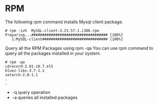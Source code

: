 # RPM

The following rpm command installs Mysql client package.
```
# rpm -ivh  MySQL-client-3.23.57-1.i386.rpm
Preparing...################################### [100%]
   1:MySQL-client############################## [100%]
```

Query all the RPM Packages using rpm -qa
You can use rpm command to query all the packages installed in your system.
```
# rpm -qa
cdrecord-2.01-10.7.el5
bluez-libs-3.7-1.1
setarch-2.0-1.1
.
.
```
* -q query operation
* -a queries all installed packages